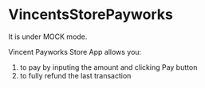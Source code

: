 # VincentsStorePayworks

It is under MOCK mode. 

Vincent Payworks Store App allows you:
1. to pay by inputing the amount and clicking Pay button
2. to fully refund the last transaction
